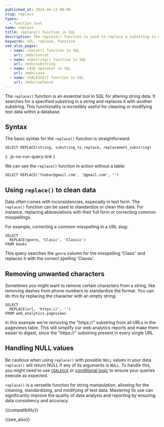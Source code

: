 ```yaml
---
published_at: 2024-04-11 08:00
slug: replace
types:
  - function.text
name: replace
title: replace() function in SQL
description: The replace() function is used to replace a substring in a string.
keywords: SQL, replace, function
see_also_pages:
  - name: concat() function in SQL
    url: /mdn/concat
  - name: substring() function in SQL
    url: /mdn/substring
  - name: CASE operator in SQL
    url: /mdn/case
  - name: COALESCE() function in SQL
    url: /mdn/coalesce
---
```


The `replace()` function is an essential tool in SQL for altering string data. It searches for a specified substring in a string and replaces it with another substring. This functionality is incredibly useful for cleaning or modifying text data within a database.

## Syntax

The basic syntax for the `replace()` function is straightforward:

~~~pgsql
SELECT REPLACE(string, substring_to_replace, replacement_substring)
~~~
{: .js-no-run-query-link }

We can see the `replace()` function in action without a table:

~~~pgsql
SELECT REPLACE('foobar@gmail.com', '@gmail.com', '')
~~~

## Using `replace()` to clean data

Data often comes with inconsistencies, especially in text form. The `replace()` function can be used to standardize or clean this data. For instance, replacing abbreviations with their full form or correcting common misspellings.

For example, correcting a common misspelling in a URL slug:

~~~pgsql
SELECT
  REPLACE(genre, 'Clasic', 'Classic')
FROM books
~~~

This query searches the `genre` column for the misspelling 'Clasic' and replaces it with the correct spelling 'Classic'.

## Removing unwanted characters

Sometimes you might want to remove certain characters from a string, like removing dashes from phone numbers to standardize the format. You can do this by replacing the character with an empty string:

~~~pgsql
SELECT
  REPLACE(url, 'https://', '')
FROM web_analytics.pageviews
~~~

In this example we're removing the "https://" substring from all URLs in the pageviews table. This will simplify our web analytics reports and make them easier to digest, since the "https://" substring present in every single URL.

## Handling NULL values

Be cautious when using `replace()` with possible `NULL` values in your data. `replace()` will return NULL if any of its arguments is `NULL`. To handle this, you might need to use [`COALESCE`](/mdn/coalesce) or [conditional logic](/mdn/case) to ensure your queries execute as expected.

`replace()` is a versatile function for string manipulation, allowing for the cleaning, standardizing, and modifying of text data. Mastering its use can significantly improve the quality of data analysis and reporting by ensuring data consistency and accuracy.

{{compatibility}}

{{see_also}}

